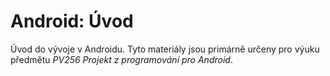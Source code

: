 Android: Úvod
=======

Úvod do vývoje v Androidu.
Tyto materiály jsou primárně určeny pro výuku předmětu *PV256 Projekt z programování pro Android*.

